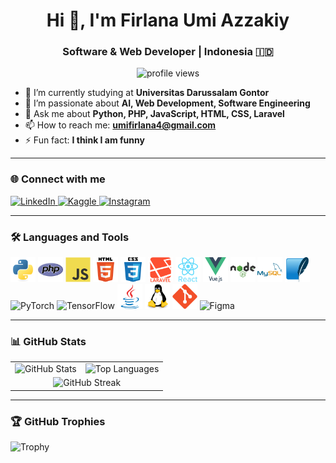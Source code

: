 <h1 align="center">Hi 👋, I'm Firlana Umi Azzakiy</h1>
<h3 align="center">Software & Web Developer | Indonesia 🇮🇩</h3>

<p align="center">
  <img src="https://komarev.com/ghpvc/?username=blackcatin&label=Profile%20views&color=0e75b6&style=flat" alt="profile views" />
</p>

- 🔭 I’m currently studying at **Universitas Darussalam Gontor**  
- 🌱 I’m passionate about **AI, Web Development, Software Engineering**  
- 💬 Ask me about **Python, PHP, JavaScript, HTML, CSS, Laravel**  
- 📫 How to reach me: **umifirlana4@gmail.com**  
- ⚡ Fun fact: **I think I am funny**  

---

### 🌐 Connect with me

<p>
  <a href="https://linkedin.com/in/firlanaumi" target="_blank">
    <img src="https://raw.githubusercontent.com/rahuldkjain/github-profile-readme-generator/master/src/images/icons/Social/linked-in-alt.svg" height="30" width="40" alt="LinkedIn" />
  </a>
  <a href="https://kaggle.com/firlanaumi" target="_blank">
    <img src="https://raw.githubusercontent.com/rahuldkjain/github-profile-readme-generator/master/src/images/icons/Social/kaggle.svg" height="30" width="40" alt="Kaggle" />
  </a>
  <a href="https://instagram.com/firlazz_" target="_blank">
    <img src="https://raw.githubusercontent.com/rahuldkjain/github-profile-readme-generator/master/src/images/icons/Social/instagram.svg" height="30" width="40" alt="Instagram" />
  </a>
</p>

---

### 🛠️ Languages and Tools

<p align="left">
  <!-- Tambahkan icon sesuai kebutuhan -->
  <img src="https://raw.githubusercontent.com/devicons/devicon/master/icons/python/python-original.svg" alt="Python" width="40" height="40"/> 
  <img src="https://raw.githubusercontent.com/devicons/devicon/master/icons/php/php-original.svg" alt="PHP" width="40" height="40"/>
  <img src="https://raw.githubusercontent.com/devicons/devicon/master/icons/javascript/javascript-original.svg" alt="JavaScript" width="40" height="40"/>
  <img src="https://raw.githubusercontent.com/devicons/devicon/master/icons/html5/html5-original-wordmark.svg" alt="HTML5" width="40" height="40"/>
  <img src="https://raw.githubusercontent.com/devicons/devicon/master/icons/css3/css3-original-wordmark.svg" alt="CSS3" width="40" height="40"/>
  <img src="https://raw.githubusercontent.com/devicons/devicon/master/icons/laravel/laravel-plain-wordmark.svg" alt="Laravel" width="40" height="40"/>
  <img src="https://raw.githubusercontent.com/devicons/devicon/master/icons/react/react-original-wordmark.svg" alt="React" width="40" height="40"/>
  <img src="https://raw.githubusercontent.com/devicons/devicon/master/icons/vuejs/vuejs-original-wordmark.svg" alt="VueJS" width="40" height="40"/>
  <img src="https://raw.githubusercontent.com/devicons/devicon/master/icons/nodejs/nodejs-original-wordmark.svg" alt="NodeJS" width="40" height="40"/>
  <img src="https://raw.githubusercontent.com/devicons/devicon/master/icons/mysql/mysql-original-wordmark.svg" alt="MySQL" width="40" height="40"/>
  <img src="https://raw.githubusercontent.com/devicons/devicon/master/icons/sqlite/sqlite-original.svg" alt="SQLite" width="40" height="40"/>
  <img src="https://www.vectorlogo.zone/logos/pytorch/pytorch-icon.svg" alt="PyTorch" width="40" height="40"/>
  <img src="https://www.vectorlogo.zone/logos/tensorflow/tensorflow-icon.svg" alt="TensorFlow" width="40" height="40"/>
  <img src="https://raw.githubusercontent.com/devicons/devicon/master/icons/java/java-original.svg" alt="Java" width="40" height="40"/>
  <img src="https://raw.githubusercontent.com/devicons/devicon/master/icons/linux/linux-original.svg" alt="Linux" width="40" height="40"/>
  <img src="https://raw.githubusercontent.com/devicons/devicon/master/icons/git/git-original.svg" alt="Git" width="40" height="40"/>
  <img src="https://www.vectorlogo.zone/logos/figma/figma-icon.svg" alt="Figma" width="40" height="40"/>
</p>

---

### 📊 GitHub Stats

<table>
  <tr >
    <td>
      <img src="https://github-readme-stats.vercel.app/api?username=blackcatin&show_icons=true&locale=en" alt="GitHub Stats" />
    </td>
    <td>
      <img src="https://github-readme-stats.vercel.app/api/top-langs/?username=blackcatin&layout=compact&langs_count=8" alt="Top Languages" />
    </td>
  </tr>
  <tr>
    <td colspan="2" align="center">
      <img src="https://github-readme-streak-stats.herokuapp.com/?user=blackcatin" alt="GitHub Streak" />
    </td>
  </tr>
</table>

---

### 🏆 GitHub Trophies

<p align="left">
  <img src="https://github-profile-trophy.vercel.app?username=blackcatin&theme=dracula&column=-1&row=1&margin-w=8&margin-h=8" alt="Trophy" />
</p>


